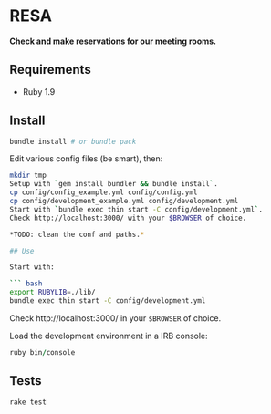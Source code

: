 # RESA

**Check and make reservations for our meeting rooms.**

## Requirements

* Ruby 1.9

## Install

``` bash
bundle install # or bundle pack
```

Edit various config files (be smart), then:

``` bash
mkdir tmp
Setup with `gem install bundler && bundle install`.
cp config/config_example.yml config/config.yml
cp config/development_example.yml config/development.yml
Start with `bundle exec thin start -C config/development.yml`.
Check http://localhost:3000/ with your $BROWSER of choice.

*TODO: clean the conf and paths.*

## Use

Start with:

``` bash
export RUBYLIB=./lib/
bundle exec thin start -C config/development.yml
```

Check http://localhost:3000/ in your `$BROWSER` of choice.

Load the development environment in a IRB console:

``` ruby
ruby bin/console
```

## Tests

``` bash
rake test
```
